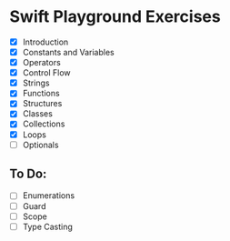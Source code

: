# Swift Playground Exercises

- [x] Introduction
- [x] Constants and Variables
- [x] Operators
- [x] Control Flow
- [x] Strings
- [x] Functions
- [x] Structures
- [x] Classes
- [x] Collections
- [x] Loops
- [ ] Optionals

## To Do:
- [ ] Enumerations
- [ ] Guard
- [ ] Scope
- [ ] Type Casting